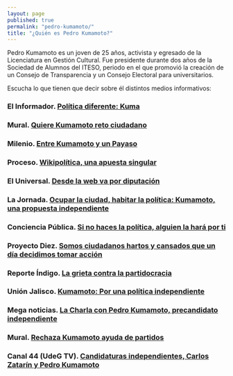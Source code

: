 ```yaml
---
layout: page
published: true
permalink: "pedro-kumamoto/"
title: "¿Quién es Pedro Kumamoto?"
---
```


Pedro Kumamoto es un joven de 25 años, activista y egresado de la Licenciatura en Gestión Cultural. Fue presidente durante dos años de la Sociedad de Alumnos del ITESO, periodo en el que promovió la creación de un Consejo de Transparencia y un Consejo Electoral para universitarios.

Escucha lo que tienen que decir sobre él distintos medios informativos:

### El Informador. [Política diferente: Kuma](http://opinion.informador.com.mx/Rotonda/2015/02/03/politica-diferente-kuma/)

### Mural. [Quiere Kumamoto reto ciudadano](http://www.mural.com/aplicaciones/articulo/default.aspx?Id=454667&v=3)

### Milenio. [Entre Kumamoto y un Payaso](http://www.milenio.com/firmas/frank_lozano/Kumamoto-Payaso_18_453134727.html)

### Proceso. [Wikipolítica, una apuesta singular](http://www.proceso.com.mx/?p=393403)

### El Universal. [Desde la web va por diputación](http://www.eluniversal.com.mx/estados/2015/impreso/desde-la-web-va-por-diputacion-97718.html)

### La Jornada. [Ocupar la ciudad, habitar la política: Kumamoto, una propuesta independiente](http://lajornadajalisco.com.mx/2015/01/ocupar-la-ciudad-habitar-la-politica-kumamoto-una-propuesta-independiente/)

### Conciencia Pública. [Si no haces la política, alguien la hará por ti](http://concienciapublica.com.mx/entrevistas/si-no-haces-la-politica-alguien-la-hara-por-ti-pedro-kumamoto/)

### Proyecto Diez. [Somos ciudadanos hartos y cansados que un día decidimos tomar acción](http://www.proyectodiez.mx/politica/somos-ciudadanos-hartos-y-cansados-que-un-dia-decidimos-tomar-accion)

### Reporte Índigo. [La grieta contra la partidocracia](http://reporteindigo.com/reporte/guadalajara/la-grieta-contra-la-partidocracia)

### Unión Jalisco. [Kumamoto: Por una política independiente](http://www.unionjalisco.mx/articulo/2015/01/22/politica/zapopan/kumamoto-por-una-politica-independiente)

### Mega noticias. [La Charla con Pedro Kumamoto, precandidato independiente](https://meganoticias.mx/tu-ciudad/guadalajara/la-entrevista/item/55471-la-charla-con-pedro-kumamoto-precandidato-independiente.html)

### Mural. [Rechaza Kumamoto ayuda de partidos](http://www.mural.com/aplicacioneslibre/preacceso/articulo/default.aspx?id=471270&urlredirect=http://www.mural.com/aplicaciones/articulo/default.aspx?id=471270)

### Canal 44 (UdeG TV). [Candidaturas independientes, Carlos Zatarín y Pedro Kumamoto](http://udgtv.com/video/candidaturas-independientes-carlos-zatara%C3%ADn-y-pedro-kumamoto)

